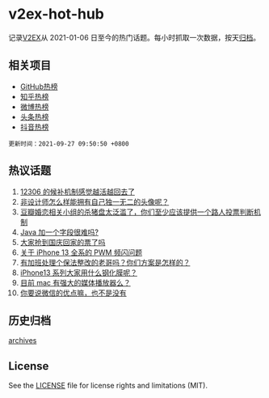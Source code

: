 # v2ex-hot-hub

 记录[V2EX](https://www.v2ex.com/)从 2021-01-06 日至今的热门话题。每小时抓取一次数据，按天[归档](archives)。
 
 ## 相关项目

- [GitHub热榜](https://github.com/lonnyzhang423/github-hot-hub)
- [知乎热榜](https://github.com/lonnyzhang423/zhihu-hot-hub)
- [微博热榜](https://github.com/lonnyzhang423/weibo-hot-hub)
- [头条热榜](https://github.com/lonnyzhang423/toutiao-hot-hub)
- [抖音热榜](https://github.com/lonnyzhang423/douyin-hot-hub)


 `更新时间：2021-09-27 09:50:50 +0800`

## 热议话题

1. [12306 的候补机制感觉越活越回去了](https://www.v2ex.com/t/804383)
1. [非设计师怎么样能拥有自己独一无二的头像呢？](https://www.v2ex.com/t/804317)
1. [豆瓣婚恋相关小组的杀猪盘太泛滥了，你们至少应该提供一个路人投票判断机制](https://www.v2ex.com/t/804379)
1. [Java 加一个字段很难吗?](https://www.v2ex.com/t/804422)
1. [大家抢到国庆回家的票了吗](https://www.v2ex.com/t/804368)
1. [关于 iPhone 13 全系的 PWM 频闪问题](https://www.v2ex.com/t/804386)
1. [有加班处理个保法整改的老哥吗？你们方案是怎样的？](https://www.v2ex.com/t/804438)
1. [iPhone13 系列大家用什么钢化膜呢？](https://www.v2ex.com/t/804503)
1. [目前 mac 有强大的媒体播放器么？](https://www.v2ex.com/t/804443)
1. [你要说微信的优点嘛，也不是没有](https://www.v2ex.com/t/804393)

## 历史归档

[archives](archives)

## License

See the [LICENSE](LICENSE) file for license rights and limitations (MIT).

